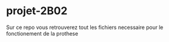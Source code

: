 # projet-2B02
Sur ce repo vous retrouverez tout les fichiers necessaire pour le fonctionement de la prothese
